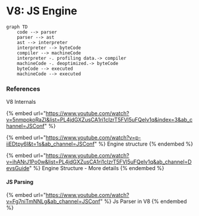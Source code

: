 # V8: JS Engine

```mermaid
graph TD
    code --> parser
    parser --> ast
    ast --> interpreter
    interpreter --> byteCode
    compiler --> machineCode
    interpreter -. profiling data.-> compiler
    machineCode -. deoptimized.-> byteCode
    byteCode --> executed
    machineCode --> executed

```

### References

V8 Internals

{% embed url="https://www.youtube.com/watch?v=5nmpokoRaZI&list=PL4jdGXZusCA1ri1cIzrT5FVl5uFQelv1q&index=3&ab_channel=JSConf" %}

{% embed url="https://www.youtube.com/watch?v=p-iiEDtpy6I&t=1s&ab_channel=JSConf" %}
Engine structure
{% endembed %}

{% embed url="https://www.youtube.com/watch?v=ihANrJ1Po0w&list=PL4jdGXZusCA1ri1cIzrT5FVl5uFQelv1q&ab_channel=DevsGuide" %}
Engine Structure - More details
{% endembed %}

#### JS Parsing

{% embed url="https://www.youtube.com/watch?v=Fg7niTmNNLg&ab_channel=JSConf" %}
Js Parser in V8
{% endembed %}
